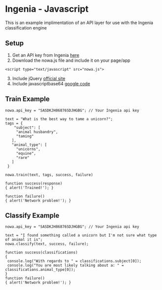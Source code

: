 Ingenia - Javascript
=====================
This is an example implimentation of an API layer for use with the Ingenia classification engine


Setup
-----
1. Get an API key from Ingenia [here](http://ingeniapi.com/)
2. Download the nowa.js file and include it on your page/app

  `<script type="text/javascript" src="nowa.js">`

3. Include jQuery [official site](http://jquery.com/)
4. Include javascriptbase64 [google code](http://code.google.com/p/javascriptbase64/downloads/list)

Train Example
-------------
        
    nowa.api_key = "SASDKJH86876SDJHGBG"; // Your Ingenia api key
       
    text = "What is the best way to tame a unicorn?";
    tags = {
        "subject": [
         "animal husbandry",
         "taming"
       ],
       "animal_type": [
         "unicorns",
         "equine",       
         "rare"
       ]
     }

    nowa.train(text, tags, success, failure)

    function success(response)
    { alert('Trained!'); }

    function failure()
    { alert('Network problem!'); }
    


Classify Example
----------------

    nowa.api_key = "SASDKJH86876SDJHGBG"; // Your Ingenia api key
       
    text = "I found something called a unicorn but I'm not sure what type of animal it is";
    nowa.classify(text, success, failure);

    function success(classifications)
    {
     console.log("With regards to " = classifications.subject[0]);
     console.log("You are most likely talking about a: " = classifications.animal_type[0]);
    }
    function failure()
    { alert('Network problem!'); }
